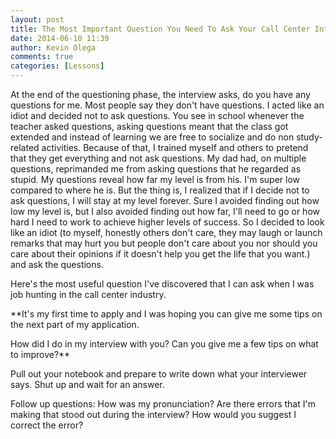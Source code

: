 ```yaml
---
layout: post
title: The Most Important Question You Need To Ask Your Call Center Interviewer
date: 2014-06-10 11:39
author: Kevin Olega
comments: true
categories: [Lessons]
---
```

At the end of the questioning phase, the interview asks, do you have any questions for me. Most people say they don't have questions. I acted like an idiot and decided not to ask questions. You see in school whenever the teacher asked questions, asking questions meant that the class got extended and instead of learning we are free to socialize and do non study-related activities. Because of that, I trained myself and others to pretend that they get everything and not ask questions. My dad had, on multiple questions, reprimanded me from asking questions that he regarded as stupid. My questions reveal how far my level is from his. I'm super low compared to where he is. But the thing is, I realized that if I decide not to ask questions, I will stay at my level forever. Sure I avoided finding out how low my level is, but I also avoided finding out how far, I'll need to go or how hard I need to work to achieve higher levels of success. So I decided to look like an idiot (to myself, honestly others don't care, they may laugh or launch remarks that may hurt you but people don't care about you nor should you care about their opinions if it doesn't help you get the life that you want.) and ask the questions.

Here's the most useful question I've discovered that I can ask when I was job hunting in the call center industry.

**It's my first time to apply and I was hoping you can give me some tips on the next part of my application.

How did I do in my interview with you? Can you give me a few tips on what to improve?**

Pull out your notebook and prepare to write down what your interviewer says. Shut up and wait for an answer.

Follow up questions:
How was my pronunciation?
Are there errors that I'm making that stood out during the interview?
How would you suggest I correct the error?
